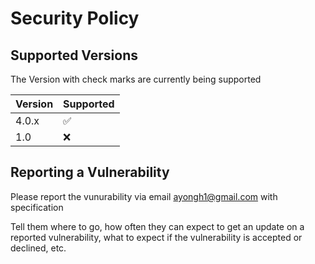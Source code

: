# Security Policy

## Supported Versions

The Version with check marks are currently being supported

| Version | Supported          |
| ------- | ------------------ |
| 4.0.x   | :white_check_mark: |
| 1.0     | :x:                |

## Reporting a Vulnerability

Please report the vunurability via email ayongh1@gmail.com with specification 

Tell them where to go, how often they can expect to get an update on a
reported vulnerability, what to expect if the vulnerability is accepted or
declined, etc.
